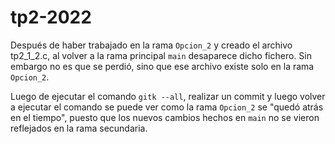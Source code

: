 # tp2-2022

Después de haber trabajado en la rama ``Opcion_2`` y creado el archivo tp2_1_2.c, al volver a la rama principal ``main`` desaparece dicho fichero. Sin embargo no es que se perdió, sino que ese archivo existe solo en la rama ``Opcion_2``.

Luego de ejecutar el comando ``gitk --all``, realizar un commit y luego volver a ejecutar el comando se puede ver como la rama ``Opcion_2`` se "quedó atrás en el tiempo", puesto que los nuevos cambios hechos en ``main`` no se vieron reflejados en la rama secundaria.
